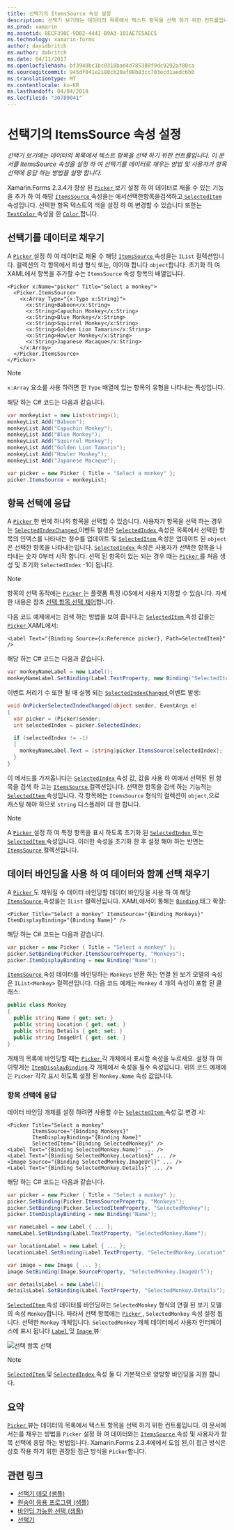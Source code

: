 ```yaml
---
title: 선택기의 ItemsSource 속성 설정
description: 선택기 보기에는 데이터의 목록에서 텍스트 항목을 선택 하기 위한 컨트롤입니다. 이 문서를 ItemsSource 속성을 설정 하 여 선택기를 데이터로 채우는 방법 및 사용자가 항목 선택에 응답 하는 방법을 설명 합니다.
ms.prod: xamarin
ms.assetid: 8ECF390C-9DB2-4441-B9A3-101AE7E5AEC5
ms.technology: xamarin-forms
author: davidbritch
ms.author: dabritch
ms.date: 04/11/2017
ms.openlocfilehash: bf3940bc1bc0318bad4d785388f9dc9292af80ca
ms.sourcegitcommit: 945df041e2180cb20af08b83cc703ecd1aedc6b0
ms.translationtype: MT
ms.contentlocale: ko-KR
ms.lasthandoff: 04/04/2018
ms.locfileid: "30789041"
---
```

# <a name="setting-a-pickers-itemssource-property"></a>선택기의 ItemsSource 속성 설정

_선택기 보기에는 데이터의 목록에서 텍스트 항목을 선택 하기 위한 컨트롤입니다. 이 문서를 ItemsSource 속성을 설정 하 여 선택기를 데이터로 채우는 방법 및 사용자가 항목 선택에 응답 하는 방법을 설명 합니다._

Xamarin.Forms 2.3.4가 향상 된 [ `Picker` ](https://developer.xamarin.com/api/type/Xamarin.Forms.Picker/) 보기 설정 하 여 데이터로 채울 수 있는 기능을 추가 하 여 해당 [ `ItemsSource` ](https://developer.xamarin.com/api/property/Xamarin.Forms.Picker.ItemsSource/) 속성을는 에서선택한항목을검색하고[ `SelectedItem` ](https://developer.xamarin.com/api/property/Xamarin.Forms.Picker.SelectedItem/) 속성입니다. 선택한 항목 텍스트의 색을 설정 하 여 변경할 수 있습니다 또한는 [ `TextColor` ](https://developer.xamarin.com/api/property/Xamarin.Forms.Picker.TextColor/) 속성을 한 [ `Color` ](https://developer.xamarin.com/api/type/Xamarin.Forms.Color/)합니다.

## <a name="populating-a-picker-with-data"></a>선택기를 데이터로 채우기

A [ `Picker` ](https://developer.xamarin.com/api/type/Xamarin.Forms.Picker/) 설정 하 여 데이터로 채울 수 해당 [ `ItemsSource` ](https://developer.xamarin.com/api/property/Xamarin.Forms.Picker.ItemsSource/) 속성을는 `IList` 컬렉션입니다. 컬렉션의 각 항목에서 파생 형식 또는, 이어야 합니다 `object`합니다. 초기화 하 여 XAML에서 항목을 추가할 수는 `ItemsSource` 속성 항목의 배열입니다.

```xaml
<Picker x:Name="picker" Title="Select a monkey">
  <Picker.ItemsSource>
    <x:Array Type="{x:Type x:String}">
      <x:String>Baboon</x:String>
      <x:String>Capuchin Monkey</x:String>
      <x:String>Blue Monkey</x:String>
      <x:String>Squirrel Monkey</x:String>
      <x:String>Golden Lion Tamarin</x:String>
      <x:String>Howler Monkey</x:String>
      <x:String>Japanese Macaque</x:String>
    </x:Array>
  </Picker.ItemsSource>
</Picker>
```

> [!NOTE]
> `x:Array` 요소를 사용 하려면 한 `Type` 배열에 있는 항목의 유형을 나타내는 특성입니다.

해당 하는 C# 코드는 다음과 같습니다.

```csharp
var monkeyList = new List<string>();
monkeyList.Add("Baboon");
monkeyList.Add("Capuchin Monkey");
monkeyList.Add("Blue Monkey");
monkeyList.Add("Squirrel Monkey");
monkeyList.Add("Golden Lion Tamarin");
monkeyList.Add("Howler Monkey");
monkeyList.Add("Japanese Macaque");

var picker = new Picker { Title = "Select a monkey" };
picker.ItemsSource = monkeyList;
```

## <a name="responding-to-item-selection"></a>항목 선택에 응답

A [ `Picker` ](https://developer.xamarin.com/api/type/Xamarin.Forms.Picker/) 한 번에 하나의 항목을 선택할 수 있습니다. 사용자가 항목을 선택 하는 경우는 [ `SelectedIndexChanged` ](https://developer.xamarin.com/api/event/Xamarin.Forms.Picker.SelectedIndexChanged/) 이벤트 발생은 [ `SelectedIndex` ](https://developer.xamarin.com/api/property/Xamarin.Forms.Picker.SelectedIndex/) 속성은 목록에서 선택한 항목의 인덱스를 나타내는 정수를 업데이트 및 [ `SelectedItem` ](https://developer.xamarin.com/api/property/Xamarin.Forms.Picker.SelectedItem/) 속성은 업데이트 된 `object` 은 선택한 항목을 나타내는입니다. [ `SelectedIndex` ](https://developer.xamarin.com/api/property/Xamarin.Forms.Picker.SelectedIndex/) 속성은 사용자가 선택한 항목을 나타내는 숫자 0부터 시작 합니다. 선택 된 항목이 있는 되는 경우 때는 [ `Picker` ](https://developer.xamarin.com/api/type/Xamarin.Forms.Picker/) 를 처음 생성 및 초기화 `SelectedIndex` -1이 됩니다.

> [!NOTE]
> 항목의 선택 동작에는 [ `Picker` ](https://developer.xamarin.com/api/type/Xamarin.Forms.Picker/) 는 플랫폼 특정 iOS에서 사용자 지정할 수 있습니다. 자세한 내용은 참조 [선택 항목 선택 제어](~/xamarin-forms/platform/platform-specifics/consuming/ios.md#picker_update_mode)합니다.

다음 코드 예제에서는 검색 하는 방법을 보여 줍니다.는 [ `SelectedItem` ](https://developer.xamarin.com/api/property/Xamarin.Forms.Picker.SelectedItem/) 속성 값을는 [ `Picker` ](https://developer.xamarin.com/api/type/Xamarin.Forms.Picker/) XAML에서:

```xaml
<Label Text="{Binding Source={x:Reference picker}, Path=SelectedItem}" />
```

해당 하는 C# 코드는 다음과 같습니다.

```csharp
var monkeyNameLabel = new Label();
monkeyNameLabel.SetBinding(Label.TextProperty, new Binding("SelectedItem", source: picker));
```

이벤트 처리기 수 또한 될 때 실행 되는 [ `SelectedIndexChanged` ](https://developer.xamarin.com/api/event/Xamarin.Forms.Picker.SelectedIndexChanged/) 이벤트 발생:

```csharp
void OnPickerSelectedIndexChanged(object sender, EventArgs e)
{
  var picker = (Picker)sender;
  int selectedIndex = picker.SelectedIndex;

  if (selectedIndex != -1)
  {
    monkeyNameLabel.Text = (string)picker.ItemsSource[selectedIndex];
  }
}
```

이 메서드를 가져옵니다는 [ `SelectedIndex` ](https://developer.xamarin.com/api/property/Xamarin.Forms.Picker.SelectedIndex/) 속성 값, 값을 사용 하 여에서 선택된 된 항목을 검색 하 고는 [ `ItemsSource` ](https://developer.xamarin.com/api/property/Xamarin.Forms.Picker.ItemsSource/) 컬렉션입니다. 선택한 항목을 검색 하는 기능적는 [ `SelectedItem` ](https://developer.xamarin.com/api/property/Xamarin.Forms.Picker.SelectedItem/) 속성입니다. 각 항목에는 `ItemsSource` 형식의 컬렉션이 `object`,으로 캐스팅 해야 하므로 `string` 디스플레이 대 한 합니다.

> [!NOTE]
> A [ `Picker` ](https://developer.xamarin.com/api/type/Xamarin.Forms.Picker/) 설정 하 여 특정 항목을 표시 하도록 초기화 된 [ `SelectedIndex` ](https://developer.xamarin.com/api/property/Xamarin.Forms.Picker.SelectedIndex/) 또는 [ `SelectedItem` ](https://developer.xamarin.com/api/property/Xamarin.Forms.Picker.SelectedItem/) 속성입니다. 이러한 속성을 초기화 한 후 설정 해야 하는 반면는 [ `ItemsSource` ](https://developer.xamarin.com/api/property/Xamarin.Forms.Picker.ItemsSource/) 컬렉션입니다.

## <a name="populating-a-picker-with-data-using-data-binding"></a>데이터 바인딩을 사용 하 여 데이터와 함께 선택 채우기

A [ `Picker` ](https://developer.xamarin.com/api/type/Xamarin.Forms.Picker/) 도 채워질 수 데이터 바인딩할 데이터 바인딩을 사용 하 여 해당 [ `ItemsSource` ](https://developer.xamarin.com/api/property/Xamarin.Forms.Picker.ItemsSource/) 속성을는 `IList` 컬렉션입니다. XAML에서이 통해는 [ `Binding` ](https://developer.xamarin.com/api/type/Xamarin.Forms.Xaml.BindingExtension/) 태그 확장:

```xaml
<Picker Title="Select a monkey" ItemsSource="{Binding Monkeys}" ItemDisplayBinding="{Binding Name}" />
```

해당 하는 C# 코드는 다음과 같습니다.

```csharp
var picker = new Picker { Title = "Select a monkey" };
picker.SetBinding(Picker.ItemsSourceProperty, "Monkeys");
picker.ItemDisplayBinding = new Binding("Name");
```

[ `ItemsSource` ](https://developer.xamarin.com/api/property/Xamarin.Forms.Picker.ItemsSource/) 속성 데이터를 바인딩하는 `Monkeys` 반환 하는 연결 된 보기 모델의 속성은 `IList<Monkey>` 컬렉션입니다. 다음 코드 예제는 `Monkey` 4 개의 속성이 포함 된 클래스:

```csharp
public class Monkey
{
  public string Name { get; set; }
  public string Location { get; set; }
  public string Details { get; set; }
  public string ImageUrl { get; set; }
}
```

개체의 목록에 바인딩할 때는 [ `Picker` ](https://developer.xamarin.com/api/type/Xamarin.Forms.Picker/) 각 개체에서 표시할 속성을 누르세요. 설정 하 여 이렇게는 [ `ItemDisplayBinding` ](https://developer.xamarin.com/api/property/Xamarin.Forms.Picker.ItemDisplayBinding/) 각 개체에서 속성을 필수 속성입니다. 위의 코드 예제에는 `Picker` 각각 표시 하도록 설정 된 `Monkey.Name` 속성 값입니다.

### <a name="responding-to-item-selection"></a>항목 선택에 응답

데이터 바인딩 개체를 설정 하려면 사용할 수는 [ `SelectedItem` ](https://developer.xamarin.com/api/property/Xamarin.Forms.Picker.SelectedItem/) 속성 값 변경 시:

```xaml
<Picker Title="Select a monkey"
        ItemsSource="{Binding Monkeys}"
        ItemDisplayBinding="{Binding Name}"
        SelectedItem="{Binding SelectedMonkey}" />
<Label Text="{Binding SelectedMonkey.Name}" ... />
<Label Text="{Binding SelectedMonkey.Location}" ... />
<Image Source="{Binding SelectedMonkey.ImageUrl}" ... />
<Label Text="{Binding SelectedMonkey.Details}" ... />
```

해당 하는 C# 코드는 다음과 같습니다.

```csharp
var picker = new Picker { Title = "Select a monkey" };
picker.SetBinding(Picker.ItemsSourceProperty, "Monkeys");
picker.SetBinding(Picker.SelectedItemProperty, "SelectedMonkey");
picker.ItemDisplayBinding = new Binding("Name");

var nameLabel = new Label { ... };
nameLabel.SetBinding(Label.TextProperty, "SelectedMonkey.Name");

var locationLabel = new Label { ... };
locationLabel.SetBinding(Label.TextProperty, "SelectedMonkey.Location");

var image = new Image { ... };
image.SetBinding(Image.SourceProperty, "SelectedMonkey.ImageUrl");

var detailsLabel = new Label();
detailsLabel.SetBinding(Label.TextProperty, "SelectedMonkey.Details");
```

[ `SelectedItem` ](https://developer.xamarin.com/api/property/Xamarin.Forms.Picker.SelectedItem/) 속성 데이터를 바인딩하는 `SelectedMonkey` 형식의 연결 된 보기 모델의 속성 `Monkey`합니다. 따라서 선택 항목에는 [ `Picker` ](https://developer.xamarin.com/api/type/Xamarin.Forms.Picker/), `SelectedMonkey` 속성 설정 됩니다. 선택한 `Monkey` 개체입니다. `SelectedMonkey` 개체 데이터에서 사용자 인터페이스에 표시 됩니다 [ `Label` ](https://developer.xamarin.com/api/type/Xamarin.Forms.Label/) 및 [ `Image` ](https://developer.xamarin.com/api/type/Xamarin.Forms.Image/) 뷰:

![](populating-itemssource-images/monkeys.png "선택 항목 선택")

> [!NOTE]
> [ `SelectedItem` ](https://developer.xamarin.com/api/property/Xamarin.Forms.Picker.SelectedItem/) 및 [ `SelectedIndex` ](https://developer.xamarin.com/api/property/Xamarin.Forms.Picker.SelectedIndex/) 속성 둘 다 기본적으로 양방향 바인딩을 지원 합니다.

## <a name="summary"></a>요약

[ `Picker` ](https://developer.xamarin.com/api/type/Xamarin.Forms.Picker/) 뷰는 데이터의 목록에서 텍스트 항목을 선택 하기 위한 컨트롤입니다. 이 문서에서는를 채우는 방법을 `Picker` 설정 하 여 데이터와는 [ `ItemsSource` ](https://developer.xamarin.com/api/property/Xamarin.Forms.Picker.ItemsSource/) 속성 및 사용자가 항목 선택에 응답 하는 방법입니다. Xamarin.Forms 2.3.4에에서 도입 된,이 접근 방식은 상호 작용 하기 위한 권장된 접근 방식을 `Picker`합니다.


## <a name="related-links"></a>관련 링크

- [선택기 데모 (샘플)](https://developer.xamarin.com/samples/xamarin-forms/UserInterface/PickerDemo/)
- [원숭이 응용 프로그램 (샘플)](https://developer.xamarin.com/samples/xamarin-forms/UserInterface/MonkeyAppPicker/)
- [바인딩 가능한 선택 (샘플)](https://developer.xamarin.com/samples/xamarin-forms/UserInterface/BindablePicker/)
- [선택기](https://developer.xamarin.com/api/type/Xamarin.Forms.Picker/)
